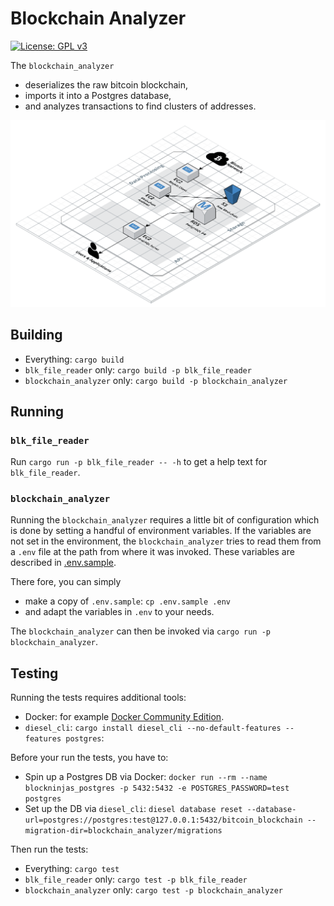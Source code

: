 # Blockchain Analyzer

[![License: GPL v3](https://img.shields.io/badge/License-GPLv3-blue.svg)](LICENSE)

The `blockchain_analyzer`

* deserializes the raw bitcoin blockchain,
* imports it into a Postgres database,
* and analyzes transactions to find clusters of addresses.

![System Architecture](./system-architecture.png)

## Building

* Everything: `cargo build`
* `blk_file_reader` only: `cargo build -p blk_file_reader`
* `blockchain_analyzer` only: `cargo build -p blockchain_analyzer`

## Running

### `blk_file_reader`

Run `cargo run -p blk_file_reader -- -h` to get a help text for `blk_file_reader`.

### `blockchain_analyzer`

Running the `blockchain_analyzer` requires a little bit of configuration which
is done by setting a handful of environment variables. If the variables are not
set in the environment, the `blockchain_analyzer` tries to read them from a
`.env` file at the path from where it was invoked. These variables are
described in [.env.sample](./.env.sample).

There fore, you can simply

* make a copy of `.env.sample`: `cp .env.sample .env`
* and adapt the variables in `.env` to your needs.

The `blockchain_analyzer` can then be invoked via `cargo run -p blockchain_analyzer`.

## Testing

Running the tests requires additional tools:

* Docker: for example [Docker Community Edition](https://docs.docker.com/install/).
* `diesel_cli`: `cargo install diesel_cli --no-default-features --features postgres`:

Before your run the tests, you have to:

* Spin up a Postgres DB via Docker: `docker run --rm --name blockninjas_postgres -p 5432:5432 -e POSTGRES_PASSWORD=test postgres`
* Set up the DB via `diesel_cli`: `diesel database reset --database-url=postgres://postgres:test@127.0.0.1:5432/bitcoin_blockchain --migration-dir=blockchain_analyzer/migrations`

Then run the tests:

* Everything: `cargo test`
* `blk_file_reader` only: `cargo test -p blk_file_reader`
* `blockchain_analyzer` only: `cargo test -p blockchain_analyzer`
